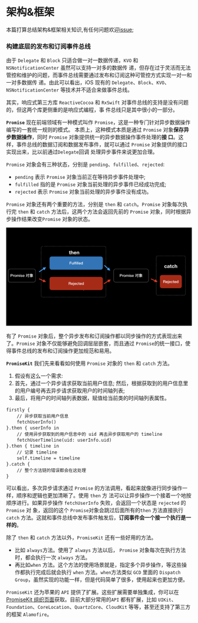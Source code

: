 # 架构&框架
本篇打算总结架构&框架相关知识,有任何问题欢迎[issue](https://github.com/binzi56/iOSSmallKnowledgePool/issues);

### 构建底层的发布和订阅事件总线
由于 `Delegate` 和 `Block` 只适合做一对一数据传递，`KVO` 和 `NSNotificationCenter` 虽然可以支持一对多的数据传 递，但存在过于灵活而无法管控和维护的问题，而事件总线需要通过发布和订阅这种可管控方式实现一对一和一对多数据传 递。由此可以看出，iOS 现有的 `Delegate`、`Block`、`KVO`、`NSNotificationCenter` 等技术并不适合来做事件总线。

其实，响应式第三方库 `ReactiveCocoa` 和 `RxSwift` 对事件总线的支持是没有问题的，但这两个库更侧重的是响应式编程，事 件总线只是其中很小的一部分。

**`Promise`**
现在前端领域有一种模式叫作 `Promise`，这是一种专⻔针对异步数据操作编写的一套统一规则的模式。
本质上，这种模式本质是通过 `Promise` 对象**保存异步数据操作**，同时 `Promise` 对象提供统一的异步数据操作事件处理的**接 口**。这样，事件总线的数据订阅和数据发布事件，就可以通过 `Promise` 对象提供的接口实现出来，比以前通过`Delegate`回调 处理异步事件来说更加合理。

`Promise` 对象会有三种状态，分别是 `pending`、`fulfilled`、`rejected`:
* `pending` 表示 `Promise` 对象当前正在等待异步事件处理中; 
* `fulfilled` 指的是 `Promise` 对象当前处理的异步事件已经成功完成; 
* `rejected` 表示 `Promise` 对象当前处理的异步事件没有成功。

`Promise` 对象还有两个重要的方法，分别是 `then` 和 `catch`。`Promise` 对象每次执行完 `then` 和 `catch` 方法后，这两个方法会返回先前的 `Promise` 对象，同时根据异步操作结果改变`Promise` 对象的状态。

![](./resources/Promise方法.png)

有了 `Promise` 对象后，整个异步发布和订阅操作都以同步操作的方式表现出来了。`Promise` 对象不仅能够避免回调层层嵌套，而且通过 `Promise`的统一接口，使得事件总线的发布和订阅操作更加规范和易用。

**`PromiseKit`**
我们先来看看如何使用 `Promise` 对象的 `then` 和 `catch` 方法。
1. 假设有这么一个需求:
2. 首先，通过一个异步请求获取当前用户信息; 然后，根据获取到的用户信息里的用户编号再去异步请求获取用户的时间轴列表; 
3. 最后，将用户的时间轴列表数据，赋值给当前类的时间轴列表属性。

```
firstly {
	// 异步获取当前用户信息 
	fetchUserInfo()
}.then { userInfo in
	// 使用异步获取到的用户信息中的 uid 再去异步获取用户的 timeline 
	fetchUserTimeline(uid: userInfo.uid)
}.then { timeline in 
	// 记录 timeline
    self.timeline = timeline 
}.catch {
    // 整个方法链的错误都会在这处理 
}
```
可以看出，多次异步请求通过 `Promise` 的方法调用，看起来就像进行同步操作一样，顺序和逻辑也更加清晰了。使用 `then` 方 法可以让异步操作一个接着一个地按顺序进行。如果异步操作 `fetchUserInfo` 失败，会返回一个状态是 `rejected` 的 `Promise` 对 象，返回的这个 `Promise`对象会跳过后面所有的`then` 方法直接执行 `catch` 方法。这就和事件总线中发布事件触发后，**订阅事件会一个接一个执行是一样的**。

除了 `then` 和 `catch` 方法以外，`PromiseKit` 还有一些好用的方法。
* 比如 `always`方法。使用了 `always` 方法以后， `Promise` 对象每次在执行方法时，都会执行一次 `always` 方法。
* 再比如`when` 方法。这个方法的使用场景就是，指定多个异步操作，等这些操作都执行完成后就会执行 `when` 方法。`when`方法类似 `GCD` 里面的 `Dispatch Group`，虽然实现的功能一样，但是代码简单了很多，使用起来也更加方便。

`PromiseKit` 还为苹果的 `API` 提供了扩展。这些扩展需要单独集成，你可以在[PromiseKit 组织⻚面](https://github.com/PromiseKit)获取。目前大部分常用的`API`
都有扩展，比如 `UIKit`、`Foundation`、`CoreLocation`、`QuartzCore`、`CloudKit` 等等，甚至还支持了第三方的框架 `Alamofire`。

